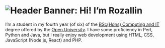 
<!--
**rozallin/rozallin** is a ✨ _special_ ✨ repository because its `README.md` (this file) appears on your GitHub profile.

Here are some ideas to get you started:

- 🔭 I’m currently working on ...
- 🌱 I’m currently learning ...
- 👯 I’m looking to collaborate on ...
- 🤔 I’m looking for help with ...
- 💬 Ask me about ...
- 📫 How to reach me: ...
- 😄 Pronouns: ...
- ⚡ Fun fact: ...
-->
# ![Header Banner: Hi! I’m Rozallin]( https://imgur.com/5fNef49.png)
I’m a student in my fourth year (of six) of the [BSc(Hons) Computing and IT](http://www.open.ac.uk/courses/computing-it/degrees/bsc-computing-it-software-q62-soft) degree offered by the [Open University](https://www.open.ac.uk). I have some proficiency in Perl, Python and Java, but I really enjoy web development using HTML, CSS, JavaScript (Node.js, React) and PHP.

<!-- Portfolio -->
<!-- Codepen Showcase -->

